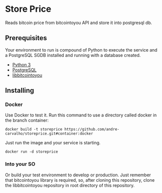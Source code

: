 # Store Price

Reads bitcoin price from bitcointoyou API and store it into postgresql db.

## Prerequisites

Your environment to run is compound of Python to execute the service and a PostgreSQL SGDB installed and running with a database created.

- [Python 3](https://www.python.org/downloads/)
- [PostgreSQL](https://www.postgresql.org/)
- [libbitcointoyou](https://github.com/andre-carvalho/libbitcointoyou)

## Installing

### Docker

Use Docker to test it.
Run this command to use a directory called docker in the branch container:

```
docker build -t storeprice https://github.com/andre-carvalho/storeprice.git#container:docker

```
Just run the image and your service is starting.
```
docker run -d storeprice
```

### Into your SO

Or build your test environment to develop or production.
Just remember that bitcointoyou library is required, so, after cloning this repository, clone the libbitcointoyou repository in root directory of this repository.

